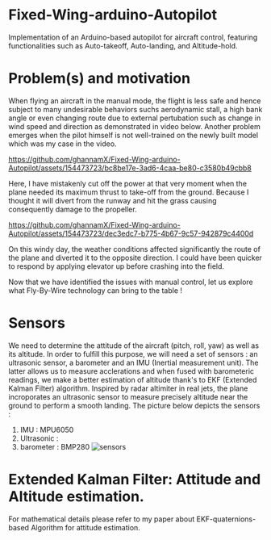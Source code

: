 # Fixed-Wing-arduino-Autopilot
Implementation of an Arduino-based autopilot for aircraft control, featuring functionalities such as Auto-takeoff, Auto-landing, and Altitude-hold.
# Problem(s) and motivation
When flying an aircraft in the manual mode, the flight is less safe and hence subject to many undesirable behaviors suchs aerodynamic stall, a high bank angle or even changing route due to external pertubation such as change in wind speed and direction as demonstrated in video below. Another problem emerges when the pilot himself is not well-trained on the newly built model which was my case in the video.



https://github.com/ghannamX/Fixed-Wing-arduino-Autopilot/assets/154473723/bc8be17e-3ad6-4caa-be80-c3580b49cbb8

Here, I have mistakenly cut off the power at that very moment when the plane needed its maximum thrust to take-off from the ground. Because I thought it will divert from the runway and hit the grass causing consequently damage to the propeller.




https://github.com/ghannamX/Fixed-Wing-arduino-Autopilot/assets/154473723/dec3edc7-b775-4b67-9c57-942879c4400d

On this windy day, the weather conditions affected significantly the route of the plane and diverted it to the opposite direction. I could have been quicker to respond by applying elevator up before crashing into the field.

Now that we have identified the issues with manual control, let us explore what Fly-By-Wire technology can bring to the table !

# Sensors
We need to determine the attitude of the aircraft (pitch, roll, yaw) as well as its altitude. In order to fulfill this purpose, we will need a set of sensors : an ultrasonic sensor, a barometer and an IMU (Inertial measurement unit). The latter allows us to measure acclerations and when fused with barometeric readings, we make a better estimation of altitude thank's to EKF (Extended Kalman Filter) algorithm.
Inspired by radar altimiter in real jets, the plane incroporates an ultrasonic sensor to measure precisely altitude near the ground to perform a smooth landing.
The picture below depicts the sensors :
1. IMU : MPU6050
2. Ultrasonic :
3. barometer : BMP280
![sensors](https://github.com/ghannamX/Fixed-Wing-arduino-Autopilot/assets/154473723/96c0836f-d268-40ad-bd49-258473981108)

# Extended Kalman Filter: Attitude and Altitude estimation.
For mathematical details please refer to my paper about EKF-quaternions-based Algorithm for attitude estimation.
